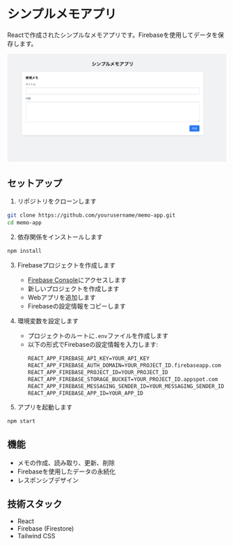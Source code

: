# シンプルメモアプリ

Reactで作成されたシンプルなメモアプリです。Firebaseを使用してデータを保存します。

![siteimage](memo-002.png)

## セットアップ

1. リポジトリをクローンします
```bash
git clone https://github.com/yourusername/memo-app.git
cd memo-app
```

2. 依存関係をインストールします
```bash
npm install
```

3. Firebaseプロジェクトを作成します
   - [Firebase Console](https://console.firebase.google.com/)にアクセスします
   - 新しいプロジェクトを作成します
   - Webアプリを追加します
   - Firebaseの設定情報をコピーします

4. 環境変数を設定します
   - プロジェクトのルートに`.env`ファイルを作成します
   - 以下の形式でFirebaseの設定情報を入力します:
     ```
     REACT_APP_FIREBASE_API_KEY=YOUR_API_KEY
     REACT_APP_FIREBASE_AUTH_DOMAIN=YOUR_PROJECT_ID.firebaseapp.com
     REACT_APP_FIREBASE_PROJECT_ID=YOUR_PROJECT_ID
     REACT_APP_FIREBASE_STORAGE_BUCKET=YOUR_PROJECT_ID.appspot.com
     REACT_APP_FIREBASE_MESSAGING_SENDER_ID=YOUR_MESSAGING_SENDER_ID
     REACT_APP_FIREBASE_APP_ID=YOUR_APP_ID
     ```

5. アプリを起動します
```bash
npm start
```

## 機能

- メモの作成、読み取り、更新、削除
- Firebaseを使用したデータの永続化
- レスポンシブデザイン

## 技術スタック

- React
- Firebase (Firestore)
- Tailwind CSS
